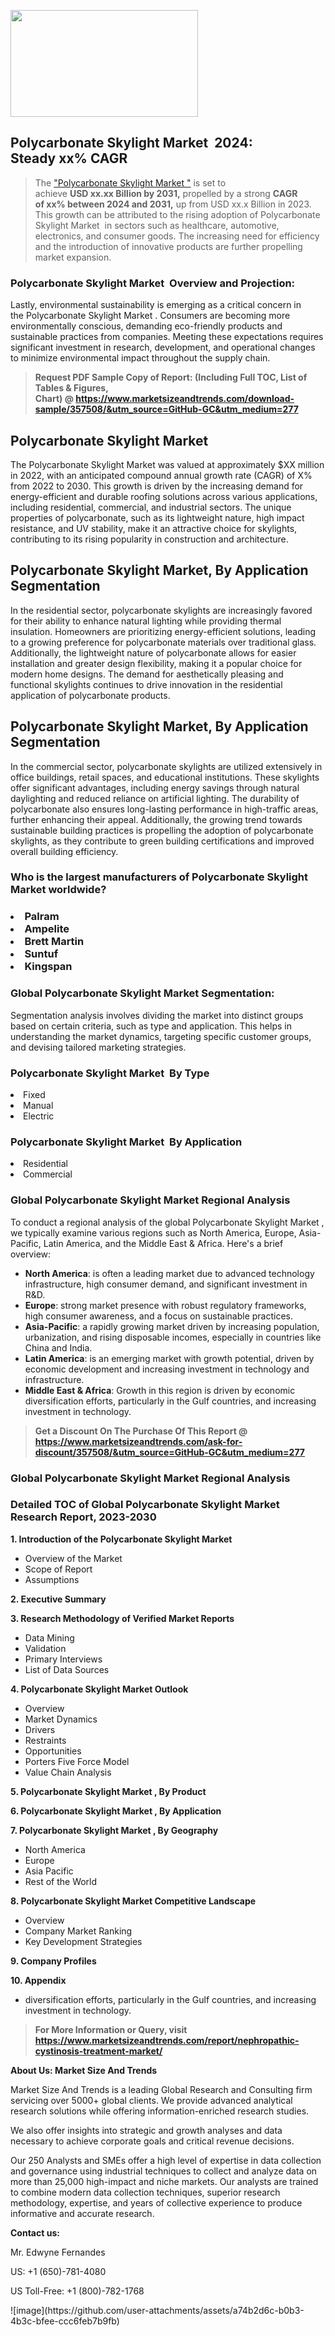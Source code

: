 <p><img class="alignnone size-medium wp-image-20088" src="https://ffe5etoiles.com/wp-content/uploads/2024/12/MST1-300x171.png" alt="" width="300" height="171" /></p><h2 id="ember46" class="ember-view reader-text-block__heading-2">Polycarbonate Skylight Market &nbsp;2024: Steady&nbsp;xx% CAGR</h2><blockquote id="ember47" class="ember-view reader-text-block__blockquote">The&nbsp;<a class="app-aware-link " href="https://www.marketsizeandtrends.com/download-sample/357508/&utm_source=GitHub-GC&utm_medium=277" target="_blank" data-test-app-aware-link="">"Polycarbonate Skylight Market "</a>&nbsp;is set to achieve&nbsp;<strong>USD&nbsp;xx.xx&nbsp;Billion by 2031,</strong>&nbsp;propelled by a strong&nbsp;<strong>CAGR of&nbsp;xx% between 2024 and 2031,</strong>&nbsp;up from USD xx.x Billion in 2023. This growth can be attributed to the rising adoption of&nbsp;Polycarbonate Skylight Market &nbsp;in sectors such as healthcare, automotive, electronics, and consumer goods. The increasing need for efficiency and the introduction of innovative products are further propelling market expansion.</blockquote><h3 id="ember48" class="ember-view reader-text-block__heading-3">Polycarbonate Skylight Market &nbsp;Overview and Projection:</h3><p id="ember49" class="ember-view reader-text-block__paragraph">Lastly, environmental sustainability is emerging as a critical concern in the&nbsp;Polycarbonate Skylight Market . Consumers are becoming more environmentally conscious, demanding eco-friendly products and sustainable practices from companies. Meeting these expectations requires significant investment in research, development, and operational changes to minimize environmental impact throughout the supply chain.</p><blockquote id="ember50" class="ember-view reader-text-block__blockquote"><strong>Request PDF Sample Copy of Report: (Including Full TOC, List of Tables &amp; Figures, Chart)&nbsp;@&nbsp;<strong><a href="https://www.marketsizeandtrends.com/download-sample/357508/&utm_source=GitHub-GC&utm_medium=277" target="_blank">https://www.marketsizeandtrends.com/download-sample/357508/&utm_source=GitHub-GC&utm_medium=277</a></strong></strong></blockquote><h3 class=""> <h2>Polycarbonate Skylight Market</h2><p>The Polycarbonate Skylight Market was valued at approximately $XX million in 2022, with an anticipated compound annual growth rate (CAGR) of X% from 2022 to 2030. This growth is driven by the increasing demand for energy-efficient and durable roofing solutions across various applications, including residential, commercial, and industrial sectors. The unique properties of polycarbonate, such as its lightweight nature, high impact resistance, and UV stability, make it an attractive choice for skylights, contributing to its rising popularity in construction and architecture.</p><h2>Polycarbonate Skylight Market, By Application Segmentation</h2><p>In the residential sector, polycarbonate skylights are increasingly favored for their ability to enhance natural lighting while providing thermal insulation. Homeowners are prioritizing energy-efficient solutions, leading to a growing preference for polycarbonate materials over traditional glass. Additionally, the lightweight nature of polycarbonate allows for easier installation and greater design flexibility, making it a popular choice for modern home designs. The demand for aesthetically pleasing and functional skylights continues to drive innovation in the residential application of polycarbonate products.</p><h2>Polycarbonate Skylight Market, By Application Segmentation</h2><p>In the commercial sector, polycarbonate skylights are utilized extensively in office buildings, retail spaces, and educational institutions. These skylights offer significant advantages, including energy savings through natural daylighting and reduced reliance on artificial lighting. The durability of polycarbonate also ensures long-lasting performance in high-traffic areas, further enhancing their appeal. Additionally, the growing trend towards sustainable building practices is propelling the adoption of polycarbonate skylights, as they contribute to green building certifications and improved overall building efficiency.</p></h3><h3 id="" class="">Who is the largest manufacturers of&nbsp;Polycarbonate Skylight Market  worldwide?</h3><h3 class=""></Li><Li>Palram</Li><Li> Ampelite</Li><Li> Brett Martin</Li><Li> Suntuf</Li><Li> Kingspan</h3><h3 id="ember53" class="ember-view reader-text-block__heading-3">Global&nbsp;Polycarbonate Skylight Market  Segmentation:</h3><p id="ember54" class="ember-view reader-text-block__paragraph">Segmentation analysis involves dividing the market into distinct groups based on certain criteria, such as type and application. This helps in understanding the market dynamics, targeting specific customer groups, and devising tailored marketing strategies.</p><h3 id="" class="">Polycarbonate Skylight Market &nbsp;By Type</h3><p></Li><Li>Fixed</Li><Li> Manual</Li><Li> Electric</p><h3 id="" class="">Polycarbonate Skylight Market &nbsp;By Application</h3><p class=""></Li><Li>Residential</Li><Li> Commercial</p><h3 id="ember62" class="ember-view reader-text-block__heading-3">Global Polycarbonate Skylight Market  Regional Analysis</h3><p id="ember63" class="ember-view reader-text-block__paragraph">To conduct a regional analysis of the global Polycarbonate Skylight Market , we typically examine various regions such as North America, Europe, Asia-Pacific, Latin America, and the Middle East &amp; Africa. Here's a brief overview:</p><ul><li><strong>North America</strong>: is often a leading market due to advanced technology infrastructure, high consumer demand, and significant investment in R&amp;D.</li><li><strong>Europe</strong>: strong market presence with robust regulatory frameworks, high consumer awareness, and a focus on sustainable practices.</li><li><strong>Asia-Pacific</strong>: a rapidly growing market driven by increasing population, urbanization, and rising disposable incomes, especially in countries like China and India.</li><li><strong>Latin America</strong>: is an emerging market with growth potential, driven by economic development and increasing investment in technology and infrastructure.</li><li><strong>Middle East &amp; Africa</strong>: Growth in this region is driven by economic diversification efforts, particularly in the Gulf countries, and increasing investment in technology.</li></ul><blockquote id="ember61" class="ember-view reader-text-block__blockquote"><strong>Get a Discount On The Purchase Of This Report @ <strong><a href="https://html-cleaner.com/" target="">https://www.marketsizeandtrends.com/ask-for-discount/357508/&utm_source=GitHub-GC&utm_medium=277</a></strong></strong></blockquote><h3 id="ember62" class="ember-view reader-text-block__heading-3">Global Polycarbonate Skylight Market  Regional Analysis</h3><h3 id="" class="">Detailed TOC of Global Polycarbonate Skylight Market  Research Report, 2023-2030</h3><p id="" class=""><strong>1. Introduction of the Polycarbonate Skylight Market </strong></p><ul><li>Overview of the Market</li><li>Scope of Report</li><li>Assumptions</li></ul><p id="" class=""><strong>2. Executive Summary</strong></p><p id="" class=""><strong>3. Research Methodology of Verified Market Reports</strong></p><ul><li>Data Mining</li><li>Validation</li><li>Primary Interviews</li><li>List of Data Sources</li></ul><p id="" class=""><strong>4. Polycarbonate Skylight Market  Outlook</strong></p><ul><li>Overview</li><li>Market Dynamics</li><li>Drivers</li><li>Restraints</li><li>Opportunities</li><li>Porters Five Force Model</li><li>Value Chain Analysis</li></ul><p id="" class=""><strong>5. Polycarbonate Skylight Market , By Product</strong></p><p id="" class=""><strong>6. Polycarbonate Skylight Market , By Application</strong></p><p id="" class=""><strong>7. Polycarbonate Skylight Market , By Geography</strong></p><ul><li>North America</li><li>Europe</li><li>Asia Pacific</li><li>Rest of the World</li></ul><p id="" class=""><strong>8. Polycarbonate Skylight Market  Competitive Landscape</strong></p><ul><li>Overview</li><li>Company Market Ranking</li><li>Key Development Strategies</li></ul><p id="" class=""><strong>9. Company Profiles</strong></p><p id="" class=""><strong>10. Appendix</strong></p><ul><li>diversification efforts, particularly in the Gulf countries, and increasing investment in technology.</li></ul><blockquote id="ember65" class="ember-view reader-text-block__blockquote"><strong>For More Information or Query, visit <strong><strong><a href="https://html-cleaner.com/" target="">https://www.marketsizeandtrends.com/report/nephropathic-cystinosis-treatment-market/</a></strong></strong></strong></blockquote><p id="" class=""><strong>About Us: Market Size And Trends</strong></p><p id="" class="">Market Size And Trends is a leading Global Research and Consulting firm servicing over 5000+ global clients. We provide advanced analytical research solutions while offering information-enriched research studies.</p><p id="" class="">We also offer insights into strategic and growth analyses and data necessary to achieve corporate goals and critical revenue decisions.</p><p id="" class="">Our 250 Analysts and SMEs offer a high level of expertise in data collection and governance using industrial techniques to collect and analyze data on more than 25,000 high-impact and niche markets. Our analysts are trained to combine modern data collection techniques, superior research methodology, expertise, and years of collective experience to produce informative and accurate research.</p><p id="" class=""><strong>Contact us:</strong></p><p id="" class="">Mr. Edwyne Fernandes</p><p id="" class="">US: +1 (650)-781-4080</p><p id="" class="">US Toll-Free: +1 (800)-782-1768</p>
![image](https://github.com/user-attachments/assets/a74b2d6c-b0b3-4b3c-bfee-ccc6feb7b9fb)

